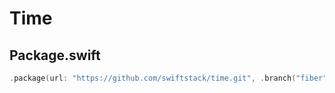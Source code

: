 # Time

## Package.swift

```swift
.package(url: "https://github.com/swiftstack/time.git", .branch("fiber"))
```
